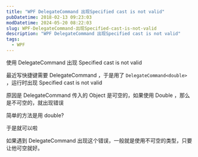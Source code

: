 ```yaml
---
title: "WPF DelegateCommand 出现Specified cast is not valid"
pubDatetime: 2018-02-13 09:23:03
modDatetime: 2024-05-20 08:22:03
slug: WPF-DelegateCommand-出现Specified-cast-is-not-valid
description: "WPF DelegateCommand 出现Specified cast is not valid"
tags:
  - WPF
---
```





使用 DelegateCommand 出现 Specified cast is not valid

<!--more-->


<!-- CreateTime:2018/2/13 17:23:03 -->


最近写快捷键需要 DelegateCommand ，于是用了 `DelegateCommand<double> ` ，运行时出现 Specified cast is not valid 

原因是 DelegateCommand 传入的 Object 是可空的，如果使用 Double ，那么是不可空的，就出现错误

简单的方法是用 double?

于是就可以啦

如果遇到 DelegateCommand 出现这个错误，一般就是使用不可空的类型，只要让他可空就好。

